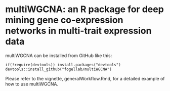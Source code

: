 # multiWGCNA: an R package for deep mining gene co-expression networks in multi-trait expression data

multiWGCNA can be installed from GitHub like this: 
```
if(!require(devtools)) install.packages("devtools")
devtools::install_github("fogellab/multiWGCNA")
```

Please refer to the vignette, generalWorkflow.Rmd, for a detailed example of how to use multiWGCNA.
